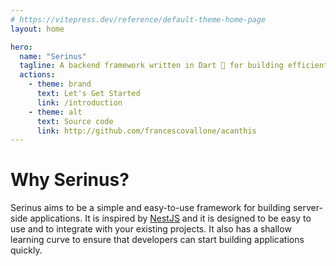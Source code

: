 ```yaml
---
# https://vitepress.dev/reference/default-theme-home-page
layout: home

hero:
  name: "Serinus"
  tagline: A backend framework written in Dart 🎯 for building efficient and scalable server-side applications.
  actions:
    - theme: brand
      text: Let's Get Started
      link: /introduction
    - theme: alt
      text: Source code
      link: http://github.com/francescovallone/acanthis
---
```


# Why Serinus?

Serinus aims to be a simple and easy-to-use framework for building server-side applications. It is inspired by [NestJS](https://nestjs.com/) and it is designed to be easy to use and to integrate with your existing projects. It also has a shallow learning curve to ensure that developers can start building applications quickly.
